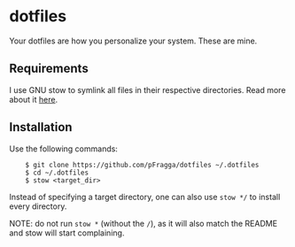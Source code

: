 dotfiles
========
Your dotfiles are how you personalize your system. These are mine.

Requirements
------------
I use GNU stow to symlink all files in their respective directories. Read more
about it [here](https://www.gnu.org/software/stow "GNU stow docs").

Installation
------------
Use the following commands:

        $ git clone https://github.com/pFragga/dotfiles ~/.dotfiles
        $ cd ~/.dotfiles
        $ stow <target_dir>

Instead of specifying a target directory, one can also use `stow */` to install
every directory.

NOTE: do not run `stow *` (without the `/`), as it will also match the README
and stow will start complaining.

